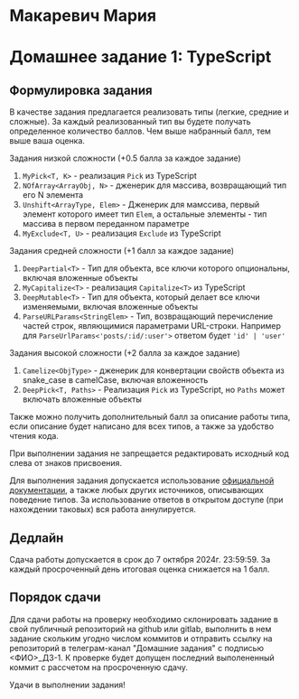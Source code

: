 # Макаревич Мария
# Домашнее задание 1: TypeScript

## Формулировка задания
В качестве задания предлагается реализовать типы (легкие, средние и сложные). За каждый реализованный тип вы будете получать определенное количество баллов. Чем выше набранный балл, тем выше ваша оценка.

Задания низкой сложности (+0.5 балла за каждое задание)
1. `MyPick<T, K>` - реализация `Pick` из TypeScript
2. `NOfArray<ArrayObj, N>` - дженерик для массива, возвращающий тип его N элемента
3. `Unshift<ArrayType, Elem>` - Дженерик для мамссива, первый элемент которого имеет тип `Elem`, а остальные элементы - тип массива в первом переданном параметре
4. `MyExclude<T, U>` - реализация `Exclude` из TypeScript

Задания средней сложности (+1 балл за каждое задание)
1. `DeepPartial<T>` - Тип для объекта, все ключи которого опциональны, включая вложенные объекты
2. `MyCapitalize<T>` - реализация `Capitalize<T>` из TypeScript
3. `DeepMutable<T>` - Тип для объекта, который делает все ключи изменяемыми, включая вложенные объекты
4. `ParseURLParams<StringElem>` - Тип, возвращающий перечисление частей строк, являющимися параметрами URL-строки. Например для `ParseUrlParams<'posts/:id/:user'>` ответом будет `'id' | 'user'`

Задания высокой сложности (+2 балла за каждое задание)
1. `Camelize<ObjType>` - дженерик для конвертации свойств объекта из snake_case в camelCase, включая вложенность
2. `DeepPick<T, Paths>` - Реализация `Pick` из TypeScript, но `Paths` может включать вложенные объекты

Также можно получить дополнительный балл за описание работы типа, если описание будет написано для всех типов, а также за удобство чтения кода.

При выполнении задания не запрещается редактировать исходный код слева от знаков присвоения.

Для выполнения задания допускается использование [официальной документации](https://typescriptlang.org), а также любых других источников, описывающих поведение типов. За использование ответов в открытом доступе (при нахождении таковых) вся работа аннулируется.

## Дедлайн
Сдача работы допускается в срок до 7 октября 2024г. 23:59:59. За каждый просроченный день итоговая оценка снижается на 1 балл.

## Порядок сдачи
Для сдачи работы на проверку необходимо склонировать задание в свой публичный репозиторий на github или gitlab, выполнить в нем задание скольким угодно числом коммитов и отправить ссылку на репозиторий в телеграм-канал "Домашние задания" с подписью <ФИО>_ДЗ-1. К проверке будет допущен последний выполененный коммит с рассчетом на просроченную сдачу.

Удачи в выполнении задания!
